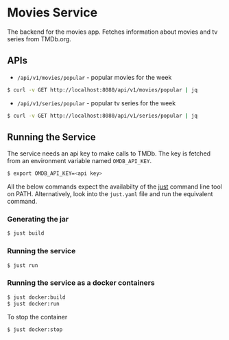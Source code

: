# Movies Service

The backend for the movies app. Fetches information about movies and tv series from TMDb.org.

## APIs

* `/api/v1/movies/popular` - popular movies for the week
```sh
$ curl -v GET http://localhost:8080/api/v1/movies/popular | jq
```
* `/api/v1/series/popular` - popular tv series for the week
```sh
$ curl -v GET http://localhost:8080/api/v1/series/popular | jq
```

## Running the Service
The service needs an api key to make calls to TMDb. The key is fetched from an environment variable named `OMDB_API_KEY`.
```sh
$ export OMDB_API_KEY=<api key>
```

All the below commands expect the availabilty of the [just](https://github.com/jahid90/just-cli) command line tool on PATH. Alternatively, look into the `just.yaml` file and run the equivalent command.

### Generating the jar
```sh
$ just build
```

### Running the service
```sh
$ just run
```

### Running the service as a docker containers
```sh
$ just docker:build
$ just docker:run
```

To stop the container
```sh
$ just docker:stop
```
